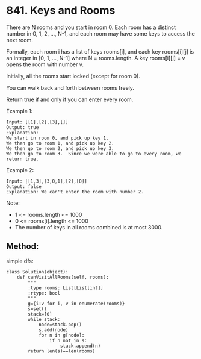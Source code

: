 # 841. Keys and Rooms

There are N rooms and you start in room 0.  Each room has a distinct number in 0, 1, 2, ..., N-1, and each room may have some keys to access the next room. 

Formally, each room i has a list of keys rooms[i], and each key rooms[i][j] is an integer in [0, 1, ..., N-1] where N = rooms.length.  A key rooms[i][j] = v opens the room with number v.

Initially, all the rooms start locked (except for room 0). 

You can walk back and forth between rooms freely.

Return true if and only if you can enter every room.

Example 1:

    Input: [[1],[2],[3],[]]
    Output: true
    Explanation:  
    We start in room 0, and pick up key 1.
    We then go to room 1, and pick up key 2.
    We then go to room 2, and pick up key 3.
    We then go to room 3.  Since we were able to go to every room, we return true.

Example 2:

    Input: [[1,3],[3,0,1],[2],[0]]
    Output: false
    Explanation: We can't enter the room with number 2.

Note:

- 1 <= rooms.length <= 1000
- 0 <= rooms[i].length <= 1000
- The number of keys in all rooms combined is at most 3000.

## Method:

simple dfs:

    class Solution(object):
        def canVisitAllRooms(self, rooms):
            """
            :type rooms: List[List[int]]
            :rtype: bool
            """
            g={i:v for i, v in enumerate(rooms)}
            s=set()
            stack=[0]
            while stack:
                node=stack.pop()
                s.add(node)
                for n in g[node]:
                    if n not in s:
                        stack.append(n)
            return len(s)==len(rooms)